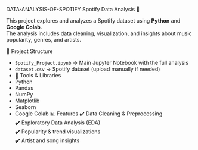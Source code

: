 DATA-ANALYSIS-OF-SPOTIFY
Spotify Data Analysis 🎵

This project explores and analyzes a Spotify dataset using **Python** and **Google Colab**.  
The analysis includes data cleaning, visualization, and insights about music popularity, genres, and artists.

📂 Project Structure
- `Spotify_Project.ipynb` → Main Jupyter Notebook with the full analysis  
- `dataset.csv` → Spotify dataset (upload manually if needed)
- 🔧 Tools & Libraries
- Python
- Pandas
- NumPy
- Matplotlib
- Seaborn
- Google Colab
 📊 Features
✔️ Data Cleaning & Preprocessing  
✔️ Exploratory Data Analysis (EDA)  
✔️ Popularity & trend visualizations  
✔️ Artist and song insights  
